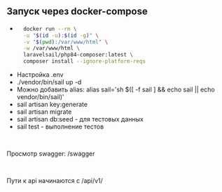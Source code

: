 ## Запуск через docker-compose

- ```bash 
    docker run --rm \
    -u "$(id -u):$(id -g)" \
    -v "$(pwd):/var/www/html" \
    -w /var/www/html \
    laravelsail/php84-composer:latest \
    composer install --ignore-platform-reqs
    ```
- Настройка .env
- ./vendor/bin/sail up -d
- Можно добавить alias: alias sail='sh $([ -f sail ] && echo sail || echo vendor/bin/sail)'
- sail artisan key:generate
- sail artisan migrate
- sail artisan db:seed - для тестовых данных
- sail test - выполнение тестов

<br>

Просмотр swagger: /swagger

<br>

Пути к api начинаются с /api/v1/
